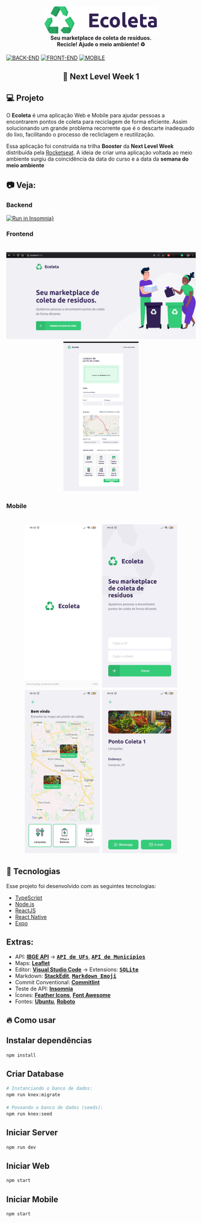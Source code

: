<h4 align="center">
    <img alt="Next Level Week" src=".github/logo.png" width="300px" /><br/>
    <b>Seu marketplace de coleta de resíduos.</b><br/>
    <b>Recicle! Ajude o meio ambiente!</b> ♻️ 
</h4>

[![BACK-END](https://img.shields.io/badge/NodeJS-green?logo=Node.js&logoColor=green&label=BackEnd&labelColor=black&style=flat-square)](https://github.com/ederlopesgoncalves/ecoleta)
[![FRONT-END](https://img.shields.io/badge/ReactJS-blue?logo=React&logoColor=blue&label=FrontEnd&labelColor=black&style=flat-square)](https://github.com/ederlopesgoncalves/ecoleta)
[![MOBILE](https://img.shields.io/badge/ReactNative-9cf?logo=React&logoColor=9cf&label=Mobile&labelColor=black&style=flat-square)](https://github.com/ederlopesgoncalves/ecoleta)

<h2 align="center">
  🚀 Next Level Week 1
</h2>

## 💻 Projeto

O **Ecoleta** é uma aplicação Web e Mobile para ajudar pessoas a encontrarem pontos de coleta para reciclagem de forma eficiente. Assim solucionando um grande problema recorrente que é o descarte inadequado do lixo, facilitando o processo de recliclagem e reutilização.

Essa aplicação foi construída na trilha <strong>Booster</strong> da <strong>Next Level Week</strong> distribuída pela [Rocketseat](https://rocketseat.com.br/). A ideia de criar uma aplicação voltada ao meio ambiente surgiu da coincidência da data do curso e a data da <strong>semana do meio ambiente</strong>

## :camera: Veja:

### Backend
[![Run in Insomnia}](https://insomnia.rest/images/run.svg)](https://insomnia.rest/run/?label=Ecoleta&uri=https%3A%2F%2Fraw.githubusercontent.com%2Federlopesgoncalves%2Fecoleta%2Fmaster%2F.github%2FInsomnia_ecoleta_export.json)

### Frontend
<h1 align="center">
    <img alt="Web" src=".github/web1.PNG" width="700px">
    <img alt="Web" src=".github/web2.PNG" width="200px">
</h1>

### Mobile
<h1 align="center">
    <img alt="Mobile Starter" src=".github/mobile1.jpg" width="200px">
    <img alt="Mobile Initial" src=".github/mobile2.jpg" width="200px">
    <img alt="Mobile Home" src=".github/mobile3.jpg" width="200px">
    <img alt="Mobile Detail" src=".github/mobile4.jpg" width="200px">
</h1>

## :rocket: Tecnologias

Esse projeto foi desenvolvido com as seguintes tecnologias:

- [TypeScript](https://www.typescriptlang.org/)
- [Node.js](https://nodejs.org/en/)
- [ReactJS](https://reactjs.org)
- [React Native](https://facebook.github.io/react-native/)
- [Expo](https://expo.io/)

## Extras:

- API: **[IBGE API][ibge_api]** &rarr; **<kbd>[API de UFs][ibge_api_ufs]</kbd>**, **<kbd>[API de Municípios][ibge_api_municipios]</kbd>** 
- Maps: **[Leaflet][leaflet]**
- Editor: **[Visual Studio Code][vscode]** &rarr; Extensions: **<kbd>[SQLite][vscode_sqlite_extension]</kbd>**
- Markdown: **[StackEdit][stackedit]**, **<kbd>[Markdown Emoji][markdown_emoji]</kbd>**
- Commit Conventional: **[Commitlint][commitlint]**
- Teste de API: **[Insomnia][insomnia]**
- Ícones: **[Feather Icons][feather_icons]**, **[Font Awesome][font_awesome]**
- Fontes: **[Ubuntu][font_ubuntu]**, **[Roboto][font_roboto]**

## :fire: Como usar

## Instalar dependências
```bash
npm install
```
## Criar Database
```bash
# Instanciando o banco de dados:
npm run knex:migrate

# Povoando o banco de dados (seeds):
npm run knex:seed
```
## Iniciar Server
```bash
npm run dev
```
## Iniciar Web
```bash
npm start
```
## Iniciar Mobile
```bash
npm start
```


<!-- Techs -->
[react]: https://reactjs.org/
[typescript]: https://www.typescriptlang.org/
[node]: https://nodejs.org/en/
[leaflet]: https://react-leaflet.js.org/en/
[ibge_api]: https://servicodados.ibge.gov.br/api/docs/localidades?versao=1
[ibge_api_ufs]: https://servicodados.ibge.gov.br/api/docs/localidades?versao=1#api-UFs-estadosGet
[ibge_api_municipios]: https://servicodados.ibge.gov.br/api/docs/localidades?versao=1#api-Municipios-estadosUFMunicipiosGet
[vscode]: https://code.visualstudio.com/
[react_native]: http://www.reactnative.com/
[stackedit]: https://stackedit.io
[vscode_sqlite_extension]: https://marketplace.visualstudio.com/items?itemName=alexcvzz.vscode-sqlite
[markdown_emoji]: https://gist.github.com/rxaviers/7360908
[commitlint]: https://github.com/conventional-changelog/commitlint
[express]: https://expressjs.com/
[cors]: https://expressjs.com/en/resources/middleware/cors.html
[knex]: http://knexjs.org/
[sqlite3]: https://github.com/mapbox/node-sqlite3
[tsnode]: https://github.com/TypeStrong/ts-node
[feather_icons]: https://feathericons.com/
[font_awesome]: https://github.com/FortAwesome/Font-Awesome
[insomnia]: https://insomnia.rest/
[react_leaflet]: https://react-leaflet.js.org/
[react_router_dom]: https://github.com/ReactTraining/react-router/tree/master/packages/react-router-dom
[react_icons]: https://react-icons.github.io/react-icons/
[axios]: https://github.com/axios/axios
[expo]: https://expo.io/
[expo_google_fonts]: https://github.com/expo/google-fonts
[react_navigation]: https://reactnavigation.org/
[react_native_maps]: https://github.com/react-native-community/react-native-maps
[expo_constants]: https://docs.expo.io/versions/latest/sdk/constants/
[react_native_svg]: https://github.com/react-native-community/react-native-svg
[expo_location]: https://docs.expo.io/versions/latest/sdk/location/
[expo_mail_composer]: https://docs.expo.io/versions/latest/sdk/mail-composer/
[font_roboto]: https://fonts.google.com/specimen/Roboto
[font_ubuntu]: https://fonts.google.com/specimen/Ubuntu
